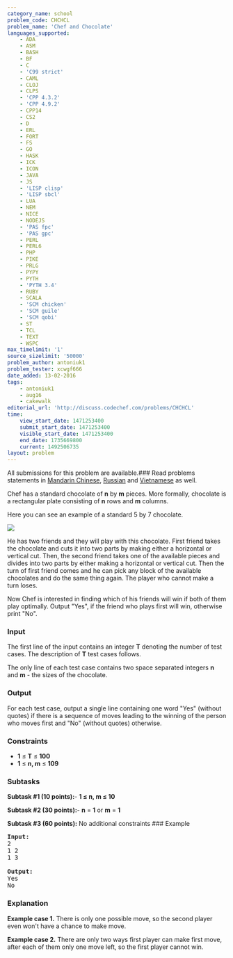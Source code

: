 ```yaml
---
category_name: school
problem_code: CHCHCL
problem_name: 'Chef and Chocolate'
languages_supported:
    - ADA
    - ASM
    - BASH
    - BF
    - C
    - 'C99 strict'
    - CAML
    - CLOJ
    - CLPS
    - 'CPP 4.3.2'
    - 'CPP 4.9.2'
    - CPP14
    - CS2
    - D
    - ERL
    - FORT
    - FS
    - GO
    - HASK
    - ICK
    - ICON
    - JAVA
    - JS
    - 'LISP clisp'
    - 'LISP sbcl'
    - LUA
    - NEM
    - NICE
    - NODEJS
    - 'PAS fpc'
    - 'PAS gpc'
    - PERL
    - PERL6
    - PHP
    - PIKE
    - PRLG
    - PYPY
    - PYTH
    - 'PYTH 3.4'
    - RUBY
    - SCALA
    - 'SCM chicken'
    - 'SCM guile'
    - 'SCM qobi'
    - ST
    - TCL
    - TEXT
    - WSPC
max_timelimit: '1'
source_sizelimit: '50000'
problem_author: antoniuk1
problem_tester: xcwgf666
date_added: 13-02-2016
tags:
    - antoniuk1
    - aug16
    - cakewalk
editorial_url: 'http://discuss.codechef.com/problems/CHCHCL'
time:
    view_start_date: 1471253400
    submit_start_date: 1471253400
    visible_start_date: 1471253400
    end_date: 1735669800
    current: 1492506735
layout: problem
---
```

All submissions for this problem are available.###  Read problems statements in [Mandarin Chinese](http://www.codechef.com/download/translated/AUG16/mandarin/CHCHCL.pdf), [Russian](http://www.codechef.com/download/translated/AUG16/russian/CHCHCL.pdf) and [Vietnamese](http://www.codechef.com/download/translated/AUG16/vietnamese/CHCHCL.pdf) as well.

Chef has a standard chocolate of **n** by **m** pieces. More formally, chocolate is a rectangular plate consisting of **n** rows and **m** columns.

Here you can see an example of a standard 5 by 7 chocolate.

![](https://s3.amazonaws.com/codechef_shared/download/upload/AUG16/choco.jpg)

He has two friends and they will play with this chocolate. First friend takes the chocolate and cuts it into two parts by making either a horizontal or vertical cut. Then, the second friend takes one of the available pieces and divides into two parts by either making a horizontal or vertical cut. Then the turn of first friend comes and he can pick any block of the available chocolates and do the same thing again. The player who cannot make a turn loses.

Now Chef is interested in finding which of his friends will win if both of them play optimally. Output "Yes", if the friend who plays first will win, otherwise print "No".

### Input

The first line of the input contains an integer **T** denoting the number of test cases. The description of **T** test cases follows.

The only line of each test case contains two space separated integers **n** and **m** - the sizes of the chocolate.

### Output

For each test case, output a single line containing one word "Yes" (without quotes) if there is a sequence of moves leading to the winning of the person who moves first and "No" (without quotes) otherwise.

### Constraints

- **1** ≤ **T** ≤ **100**
- **1** ≤ **n, m** ≤ **109**

### Subtasks

**Subtask #1 (10 points):**- **1 ≤ **n**, **m** ≤ 10**

 **Subtask #2 (30 points):**- **n** = **1** or **m** = **1**

 **Subtask #3 (60 points):**  No additional constraints ### Example

<pre><b>Input:</b>
<tt>2
1 2
1 3</tt>

<b>Output:</b>
<tt>Yes
No</tt>
</pre>
### Explanation

**Example case 1.** There is only one possible move, so the second player even won't have a chance to make move.

**Example case 2.** There are only two ways first player can make first move, after each of them only one move left, so the first player cannot win.
